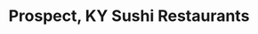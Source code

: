 ---
layout: city
title: Prospect, KY Sushi Restaurants
permalink: /kentucky/prospect/
stateAbbr: KY
stateName: Kentucky
cityName: Prospect
---